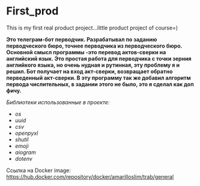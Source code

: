 # First_prod
This is my first real product project…little product project of course=)

<b>Это телеграм-бот перводчик.
Разрабатывал по заданию перводческого бюро, точнее перводчика из перводческого бюро.
Основной смысл программы -это перевод актов-сверки на английский язык.
Это простая работа для перводчика с точки зерния английкого языка, но очень нудная и рутинная,
эту проблему я и решил. Бот получает на вход акт-сверки, возвращает обратно перведенный акт-сверки.
В эту программу так же добавил алгоритм первода числительных, в задании этого не было, это я сделал как доп фичу.</b>

<i>
  Библиотеки использованные в проекте:
  
  <ul>
    <li>os</li>
    <li>uuid</li>
    <li>csv</li>
    <li>openpyxl</li>
    <li>shutil</li>
    <li>emoji</li>
    <li>aiogram</li>
    <li>dotenv</li>
  </ul>
</i>

Ссылка на Docker image: <a>https://hub.docker.com/repository/docker/amarilloslim/trab/general</a>
